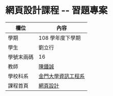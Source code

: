 # 網頁設計課程 -- 習題專案

欄位 | 內容
-----|--------
學期 | 108 學年度下學期
學生 |  劉立行
學號末兩碼 | 16
教師 | [陳鍾誠](https://misavo.com/blog/%E9%99%B3%E9%8D%BE%E8%AA%A0)
學校科系 | [金門大學資訊工程系](https://www.nqu.edu.tw/educsie/index.php)
課程首頁 | [網頁設計](https://misavo.com/blog/%E9%99%B3%E9%8D%BE%E8%AA%A0/%E8%AA%B2%E7%A8%8B/%E7%B6%B2%E9%A0%81%E8%A8%AD%E8%A8%88)
